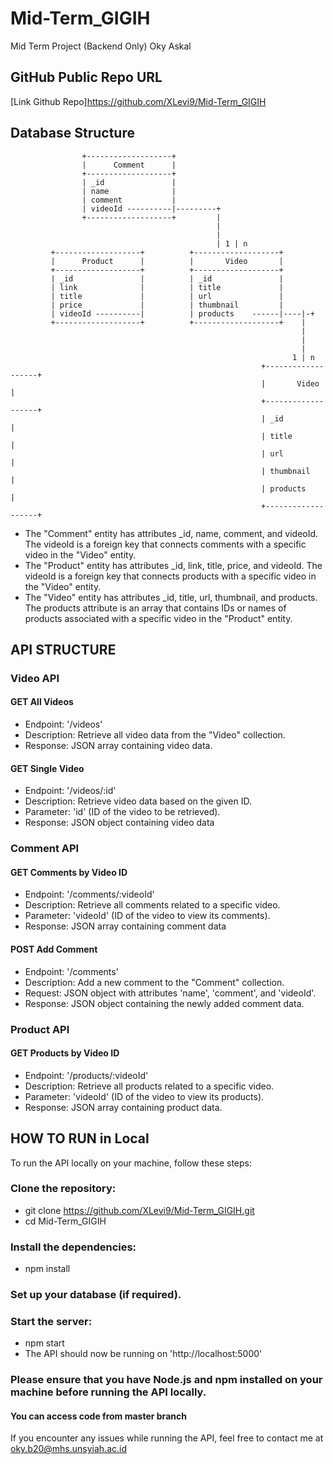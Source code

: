 # Mid-Term_GIGIH
Mid Term Project (Backend Only) Oky Askal

## GitHub Public Repo URL
[Link Github Repo]https://github.com/XLevi9/Mid-Term_GIGIH

## Database Structure
                    +-------------------+
                    |      Comment      |
                    +-------------------+
                    | _id               |
                    | name              |
                    | comment           |
                    | videoId ----------|---------+
                    +-------------------+         |
                                                  |
                                                  |
                                                  | 1 | n
             +-------------------+          +-------------------+
             |      Product      |          |       Video       |
             +-------------------+          +-------------------+
             | _id               |          | _id               |
             | link              |          | title             |
             | title             |          | url               |
             | price             |          | thumbnail         |
             | videoId ----------|          | products    ------|----|-+
             +-------------------+          +-------------------+    |
                                                                     |
                                                                     |
                                                                     |
                                                                   1 | n
                                                            +-------------------+
                                                            |       Video       |
                                                            +-------------------+
                                                            | _id               |
                                                            | title             |
                                                            | url               |
                                                            | thumbnail         |
                                                            | products          |
                                                            +-------------------+

- The "Comment" entity has attributes _id, name, comment, and videoId. The videoId is a foreign key that connects comments with a specific video in the "Video" entity.
- The "Product" entity has attributes _id, link, title, price, and videoId. The videoId is a foreign key that connects products with a specific video in the "Video" entity.
- The "Video" entity has attributes _id, title, url, thumbnail, and products. The products attribute is an array that contains IDs or names of products associated with a specific video in the "Product" entity.


## API STRUCTURE 
### Video API
#### GET All Videos
- Endpoint: '/videos'
- Description: Retrieve all video data from the "Video" collection.
- Response: JSON array containing video data.

#### GET Single Video
- Endpoint: '/videos/:id'
- Description: Retrieve video data based on the given ID.
- Parameter: 'id' (ID of the video to be retrieved).
- Response: JSON object containing video data

### Comment API
#### GET Comments by Video ID
- Endpoint: '/comments/:videoId'
- Description: Retrieve all comments related to a specific video.
- Parameter: 'videoId' (ID of the video to view its comments).
- Response: JSON array containing comment data

#### POST Add Comment
- Endpoint: '/comments'
- Description: Add a new comment to the "Comment" collection.
- Request: JSON object with attributes 'name', 'comment', and 'videoId'.
- Response: JSON object containing the newly added comment data.

### Product API
#### GET Products by Video ID
- Endpoint: '/products/:videoId'
- Description: Retrieve all products related to a specific video.
- Parameter: 'videoId' (ID of the video to view its products).
- Response: JSON array containing product data.

## HOW TO RUN in Local
To run the API locally on your machine, follow these steps:

### Clone the repository:
- git clone https://github.com/XLevi9/Mid-Term_GIGIH.git
- cd Mid-Term_GIGIH
### Install the dependencies:
- npm install
### Set up your database (if required).
### Start the server:
- npm start
- The API should now be running on 'http://localhost:5000'
### Please ensure that you have Node.js and npm installed on your machine before running the API locally.

#### You can access code from master branch
If you encounter any issues while running the API, feel free to contact me at 
oky.b20@mhs.unsyiah.ac.id


